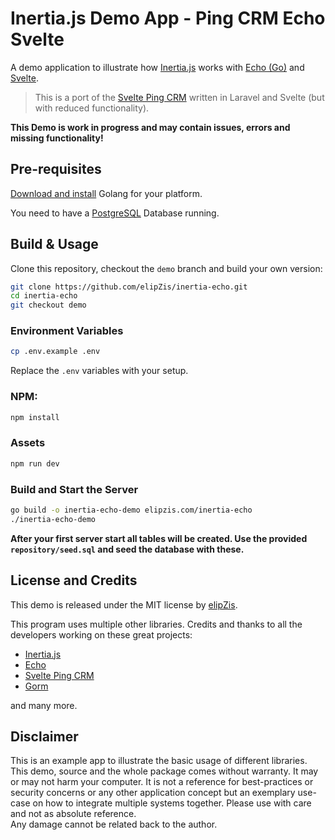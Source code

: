 # Inertia.js Demo App - Ping CRM Echo Svelte  
A demo application to illustrate how [Inertia.js][2] works with [Echo (Go)][3] and [Svelte][6].

> This is a port of the [Svelte Ping CRM][5] written in Laravel and Svelte (but with reduced functionality).

**This Demo is work in progress and may contain issues, errors and missing functionality!**

## Pre-requisites
[Download and install][7] Golang for your platform.

You need to have a [PostgreSQL][8] Database running.

## Build & Usage
Clone this repository, checkout the `demo` branch and build your own version:

```sh
git clone https://github.com/elipZis/inertia-echo.git
cd inertia-echo
git checkout demo
```

### Environment Variables
```sh
cp .env.example .env
```

Replace the `.env` variables with your setup.

### NPM:
```sh
npm install
```

### Assets
```sh
npm run dev
```

### Build and Start the Server
```sh
go build -o inertia-echo-demo elipzis.com/inertia-echo
./inertia-echo-demo
```

**After your first server start all tables will be created. Use the provided `repository/seed.sql` and seed the database with these.** 

## License and Credits
This demo is released under the MIT license by [elipZis][1].

This program uses multiple other libraries. Credits and thanks to all the developers working on these great projects:
* [Inertia.js][2]
* [Echo][3]
* [Svelte Ping CRM][5]
* [Gorm][9]

and many more.

## Disclaimer
This is an example app to illustrate the basic usage of different libraries. 
This demo, source and the whole package comes without warranty. It may or may not harm your computer. 
It is not a reference for best-practices or security concerns or any other application concept but an exemplary use-case on how to integrate multiple systems together.
Please use with care and not as absolute reference.  
Any damage cannot be related back to the author. 

  [1]: https://elipZis.com
  [2]: https://inertiajs.com/
  [3]: https://echo.labstack.com/
  [4]: https://github.com/inertiajs/inertia-laravel
  [5]: https://github.com/zgabievi/pingcrm-svelte
  [6]: https://svelte.dev/
  [7]: https://golang.org/dl/
  [8]: https://www.postgresql.org/download/
  [9]: https://github.com/go-gorm/gorm/
